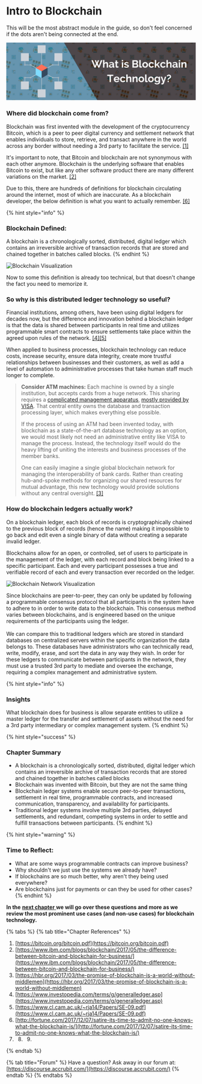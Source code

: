 # Intro to Blockchain

This will be the most abstract module in the guide, so don't feel concerned if the dots aren't being connected at the end.

![](../.gitbook/assets/weekly-market-breakdown-7.png)

### **Where did blockchain come from?**

Blockchain was first invented with the development of the cryptocurrency Bitcoin, which is a peer to peer digital currency and settlement network that enables individuals to store, retrieve, and transact anywhere in the world across any border without needing a 3rd party to facilitate the service. [\[1\]](https://bitcoin.org/bitcoin.pdf)  
  
It's important to note, that Bitcoin and blockchain are not synonymous with each other anymore. Blockchain is the underlying software that enables Bitcoin to exist, but like any other software product there are many different variations on the market. [\[2\]](https://www.ibm.com/blogs/blockchain/2017/05/the-difference-between-bitcoin-and-blockchain-for-business/)  
  
Due to this, there are hundreds of definitions for blockchain circulating around the internet, most of which are inaccurate. As a blockchain developer, the below definition is what you want to actually remember. [\[6\]](http://fortune.com/2017/12/07/satire-its-time-to-admit-no-one-knows-what-the-blockchain-is/)

{% hint style="info" %}
### Blockchain Defined:

A blockchain is a chronologically sorted, distributed, digital ledger which contains an irreversible archive of transaction records that are stored and chained together in batches called blocks.
{% endhint %}

![Blockchain Visualization](https://www.accrubit.com/uploads/2/8/3/7/28374731/published/1_1.png?1527752794)

Now to some this definition is already too technical, but that doesn't change the fact you need to memorize it. 

### **So why is this distributed ledger technology so useful?**  

Financial institutions, among others, have been using digital ledgers for decades now, but the difference and innovation behind a blockchain ledger is that the data is shared between participants in real time and utilizes programmable smart contracts to ensure settlements take place within the agreed upon rules of the network. [\[4\]](https://www.investopedia.com/terms/g/generalledger.asp)[\[5\]](https://www.cl.cam.ac.uk/~rja14/Papers/SE-09.pdf)  
  
When applied to business processes, blockchain technology can reduce costs, increase security, ensure data integrity, create more trustful relationships between businesses and their customers, as well as add a level of automation to administrative processes that take human staff much longer to complete. 

> **Consider ATM machines:** Each machine is owned by a single institution, but accepts cards from a huge network. This sharing requires a [complicated management apparatus](https://www.cryptocoinsnews.com/history-visa-probably-different-think/), [mostly provided by VISA](http://www.creditcards.com/credit-card-news/market-share-statistics.php). That central entity owns the database and transaction processing layer, which makes everything else possible.  
>   
> If the process of using an ATM had been invented today, with blockchain as a state-of-the-art database technology as an option, we would most likely not need an administrative entity like VISA to manage the process. Instead, the technology itself would do the heavy lifting of uniting the interests and business processes of the member banks.  
>   
> ​One can easily imagine a single global blockchain network for managing the interoperability of bank cards. Rather than creating hub-and-spoke methods for organizing our shared resources for mutual advantage, this new technology would provide solutions without any central oversight. [\[3\]](https://hbr.org/2017/03/the-promise-of-blockchain-is-a-world-without-middlemen)

### **How do blockchain ledgers actually work?**

On a blockchain ledger, each block of records is cryptographically chained to the previous block of records \(hence the name\) making it impossible to go back and edit even a single binary of data without creating a separate invalid ledger.  
  
Blockchains allow for an open, or controlled, set of users to participate in the management of the ledger, with each record and block being linked to a specific participant. Each and every participant possesses a true and verifiable record of each and every transaction ever recorded on the ledger.  

![Blockchain Network Visualization](https://www.accrubit.com/uploads/2/8/3/7/28374731/2_2_orig.png)

Since blockchains are peer-to-peer, they can only be updated by following a programmable consensus protocol that all participants in the system have to adhere to in order to write data to the blockchain. This consensus method varies between blockchains, and is engineered based on the unique requirements of the participants using the ledger.  
​  
We can compare this to traditional ledgers which are stored in standard databases on centralized servers within the specific organization the data belongs to. These databases have administrators who can technically read, write, modify, erase, and sort the data in any way they wish. In order for these ledgers to communicate between participants in the network, they must use a trusted 3rd party to mediate and oversee the exchange, requiring a complex management and administrative system.

{% hint style="info" %}
### Insights

What blockchain does for business is allow separate entities to utilize a master ledger for the transfer and settlement of assets without the need for a 3rd party intermediary or complex management system.
{% endhint %}

{% hint style="success" %}
### **Chapter Summary**

* A blockchain is a chronologically sorted, distributed, digital ledger which contains an irreversible archive of transaction records that are stored and chained together in batches called blocks 
* Blockchain was invented with Bitcoin, but they are not the same thing
* Blockchain ledger systems enable secure peer-to-peer transactions, settlement in real time, programmable contracts, and increased communication, transparency, and availability for participants.
* Traditional ledger systems involve multiple 3rd parties, delayed settlements, and redundant, competing systems in order to settle and fulfill transactions between participants.
{% endhint %}

{% hint style="warning" %}
### **Time to Reflect:**

* What are some ways programmable contracts can improve business?
* Why shouldn't we just use the systems we already have?
* If blockchains are so much better, why aren't they being used everywhere?
* Are blockchains just for payments or can they be used for other cases?
{% endhint %}

**In the** [**next chapter** ](https://learn.accrubit.com/blockchain-for-business/business-use-cases)**we will go over these questions and more as we review the most prominent use cases \(and non-use cases\) for blockchain technology.** 

{% tabs %}
{% tab title="Chapter References" %}
1.  [https://bitcoin.org/bitcoin.pdf](https://bitcoin.org/bitcoin.pdf)
2.  [https://www.ibm.com/blogs/blockchain/2017/05/the-difference-between-bitcoin-and-blockchain-for-business/](https://www.ibm.com/blogs/blockchain/2017/05/the-difference-between-bitcoin-and-blockchain-for-business/)
3.  [https://hbr.org/2017/03/the-promise-of-blockchain-is-a-world-without-middlemen](https://hbr.org/2017/03/the-promise-of-blockchain-is-a-world-without-middlemen)
4.  [https://www.investopedia.com/terms/g/generalledger.asp](https://www.investopedia.com/terms/g/generalledger.asp)
5.  [https://www.cl.cam.ac.uk/~rja14/Papers/SE-09.pdf](https://www.cl.cam.ac.uk/~rja14/Papers/SE-09.pdf)
6.  [http://fortune.com/2017/12/07/satire-its-time-to-admit-no-one-knows-what-the-blockchain-is/](http://fortune.com/2017/12/07/satire-its-time-to-admit-no-one-knows-what-the-blockchain-is/)
7. 8. 9. 
{% endtab %}

{% tab title="Forum" %}
Have a question? Ask away in our forum at: [https://discourse.accrubit.com/](https://discourse.accrubit.com/)
{% endtab %}
{% endtabs %}

